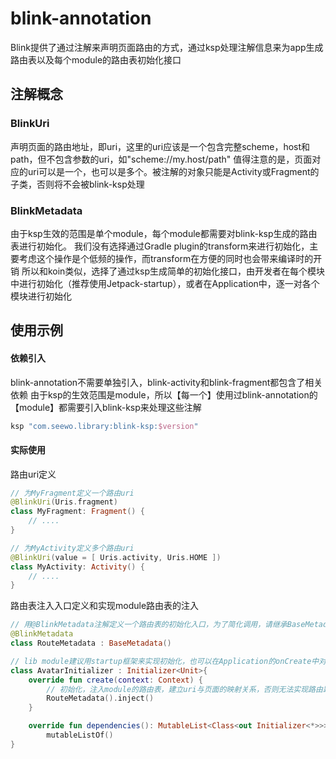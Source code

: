 # blink-annotation

Blink提供了通过注解来声明页面路由的方式，通过ksp处理注解信息来为app生成路由表以及每个module的路由表初始化接口

## 注解概念

### BlinkUri

声明页面的路由地址，即uri，这里的uri应该是一个包含完整scheme，host和path，但不包含参数的uri，如"scheme://my.host/path"
值得注意的是，页面对应的uri可以是一个，也可以是多个。被注解的对象只能是Activity或Fragment的子类，否则将不会被blink-ksp处理

### BlinkMetadata

由于ksp生效的范围是单个module，每个module都需要对blink-ksp生成的路由表进行初始化。
我们没有选择通过Gradle plugin的transform来进行初始化，主要考虑这个操作是个低频的操作，而transform在方便的同时也会带来编译时的开销
所以和koin类似，选择了通过ksp生成简单的初始化接口，由开发者在每个模块中进行初始化（推荐使用Jetpack-startup），或者在Application中，逐一对各个模块进行初始化

## 使用示例

#### 依赖引入

blink-annotation不需要单独引入，blink-activity和blink-fragment都包含了相关依赖
由于ksp的生效范围是module，所以【每一个】使用过blink-annotation的【module】都需要引入blink-ksp来处理这些注解

```groovy
ksp "com.seewo.library:blink-ksp:$version"
```

#### 实际使用

路由uri定义

```kotlin
// 为MyFragment定义一个路由uri
@BlinkUri(Uris.fragment)
class MyFragment: Fragment() {
    // ....
}

// 为MyActivity定义多个路由uri
@BlinkUri(value = [ Uris.activity, Uris.HOME ])
class MyActivity: Activity() {
    // ....
}
```

路由表注入入口定义和实现module路由表的注入

```kotlin
// 用@BlinkMetadata注解定义一个路由表的初始化入口，为了简化调用，请继承BaseMetadata
@BlinkMetadata
class RouteMetadata : BaseMetadata()

// lib module建议用startup框架来实现初始化，也可以在Application的onCreate中对所有模块的BaseMetadata子类进行初始化调用
class AvatarInitializer : Initializer<Unit>{
    override fun create(context: Context) {
        // 初始化，注入module的路由表，建立uri与页面的映射关系，否则无法实现路由跳转
        RouteMetadata().inject()
    }

    override fun dependencies(): MutableList<Class<out Initializer<*>>> =
        mutableListOf()
}
```